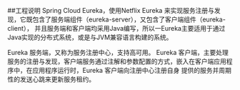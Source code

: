 ##工程说明
Spring Cloud Eureka，使用Netflix Eureka 来实现服务注册与发现，它既包含了服务端组件（eureka-server），又包含了客户端组件（eureka-client），
并且服务端和客户端均采用Java编写，所以一Eureka主要适用于通过Java实现的分布式系统，或是与JVM兼容语言构建的系统。

Eureka 服务端，又称为服务注册中心，支持高可用。
Eureka 客户端，主要处理服务的注册与发现，客户端服务通过注解和参数配置的方式，嵌入在客户端应用程序中，在应用程序运行时，Eureka 客户端向注册中心注册自身
提供的服务并周期性的发送心跳来更新服务租约。

